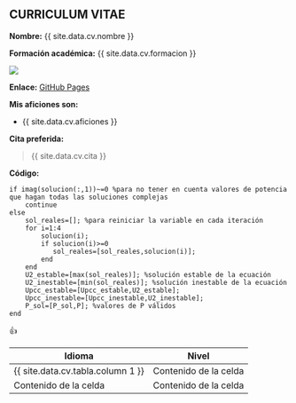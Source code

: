 ## CURRICULUM VITAE

**Nombre:** {{ site.data.cv.nombre }}

**Formación académica:** {{ site.data.cv.formacion }}

<img src= "https://tmssl.akamaized.net/images/foto/normal/lionel-messi-ballon-dor-2019-1592819026-41968.jpg" />

**Enlace:** [GitHub Pages](https://pages.github.com/)

**Mis aficiones son:**
* {{ site.data.cv.aficiones }}

**Cita preferida:**
> {{ site.data.cv.cita }}

**Código:**

    if imag(solucion(:,1))~=0 %para no tener en cuenta valores de potencia que hagan todas las soluciones complejas
        continue
    else
        sol_reales=[]; %para reiniciar la variable en cada iteración
        for i=1:4    
            solucion(i);
            if solucion(i)>=0
               sol_reales=[sol_reales,solucion(i)];
            end
        end
        U2_estable=[max(sol_reales)]; %solución estable de la ecuación
        U2_inestable=[min(sol_reales)]; %solución inestable de la ecuación
        Upcc_estable=[Upcc_estable,U2_estable];
        Upcc_inestable=[Upcc_inestable,U2_inestable];
        P_sol=[P_sol,P]; %valores de P válidos
    end

:+1:

| Idioma | Nivel |
| ------------- | ------------- |
| {{ site.data.cv.tabla.column 1 }} | Contenido de la celda  |
| Contenido de la celda  | Contenido de la celda  |

